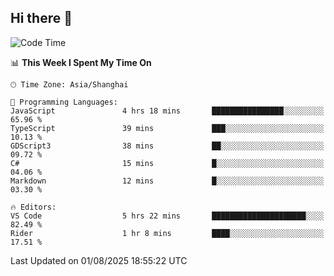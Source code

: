 ## Hi there 👋

<!--START_SECTION:waka-->
![Code Time](http://img.shields.io/badge/Code%20Time-18%20hrs%2036%20mins-blue)

📊 **This Week I Spent My Time On** 

```text
🕑︎ Time Zone: Asia/Shanghai

💬 Programming Languages: 
JavaScript               4 hrs 18 mins       ████████████████░░░░░░░░░   65.96 % 
TypeScript               39 mins             ███░░░░░░░░░░░░░░░░░░░░░░   10.13 % 
GDScript3                38 mins             ██░░░░░░░░░░░░░░░░░░░░░░░   09.72 % 
C#                       15 mins             █░░░░░░░░░░░░░░░░░░░░░░░░   04.06 % 
Markdown                 12 mins             █░░░░░░░░░░░░░░░░░░░░░░░░   03.30 % 

🔥 Editors: 
VS Code                  5 hrs 22 mins       █████████████████████░░░░   82.49 % 
Rider                    1 hr 8 mins         ████░░░░░░░░░░░░░░░░░░░░░   17.51 % 
```


 Last Updated on 01/08/2025 18:55:22 UTC
<!--END_SECTION:waka-->
